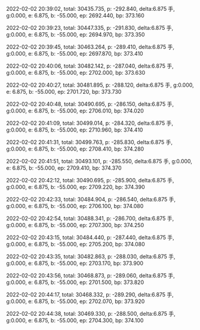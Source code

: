 2022-02-02 20:39:02, total: 30435.735, p: -292.840, delta:6.875 手, g:0.000, e: 6.875, b: -55.000, ep: 2692.440, bp: 373.160

2022-02-02 20:39:23, total: 30447.335, p: -291.830, delta:6.875 手, g:0.000, e: 6.875, b: -55.000, ep: 2694.970, bp: 373.350

2022-02-02 20:39:45, total: 30463.264, p: -289.410, delta:6.875 手, g:0.000, e: 6.875, b: -55.000, ep: 2697.870, bp: 373.410

2022-02-02 20:40:06, total: 30482.142, p: -287.040, delta:6.875 手, g:0.000, e: 6.875, b: -55.000, ep: 2702.000, bp: 373.630

2022-02-02 20:40:27, total: 30481.895, p: -288.120, delta:6.875 手, g:0.000, e: 6.875, b: -55.000, ep: 2701.720, bp: 373.730

2022-02-02 20:40:48, total: 30490.695, p: -286.150, delta:6.875 手, g:0.000, e: 6.875, b: -55.000, ep: 2706.010, bp: 374.020

2022-02-02 20:41:09, total: 30499.014, p: -284.320, delta:6.875 手, g:0.000, e: 6.875, b: -55.000, ep: 2710.960, bp: 374.410

2022-02-02 20:41:31, total: 30499.763, p: -285.830, delta:6.875 手, g:0.000, e: 6.875, b: -55.000, ep: 2708.410, bp: 374.280

2022-02-02 20:41:51, total: 30493.101, p: -285.550, delta:6.875 手, g:0.000, e: 6.875, b: -55.000, ep: 2709.410, bp: 374.370

2022-02-02 20:42:12, total: 30490.695, p: -285.900, delta:6.875 手, g:0.000, e: 6.875, b: -55.000, ep: 2709.220, bp: 374.390

2022-02-02 20:42:33, total: 30484.904, p: -286.540, delta:6.875 手, g:0.000, e: 6.875, b: -55.000, ep: 2706.100, bp: 374.080

2022-02-02 20:42:54, total: 30488.341, p: -286.700, delta:6.875 手, g:0.000, e: 6.875, b: -55.000, ep: 2707.300, bp: 374.250

2022-02-02 20:43:15, total: 30484.440, p: -287.440, delta:6.875 手, g:0.000, e: 6.875, b: -55.000, ep: 2705.200, bp: 374.080

2022-02-02 20:43:35, total: 30482.863, p: -288.030, delta:6.875 手, g:0.000, e: 6.875, b: -55.000, ep: 2703.170, bp: 373.900

2022-02-02 20:43:56, total: 30468.873, p: -289.060, delta:6.875 手, g:0.000, e: 6.875, b: -55.000, ep: 2701.500, bp: 373.820

2022-02-02 20:44:17, total: 30468.332, p: -289.290, delta:6.875 手, g:0.000, e: 6.875, b: -55.000, ep: 2702.070, bp: 373.920

2022-02-02 20:44:38, total: 30469.330, p: -288.500, delta:6.875 手, g:0.000, e: 6.875, b: -55.000, ep: 2704.300, bp: 374.100